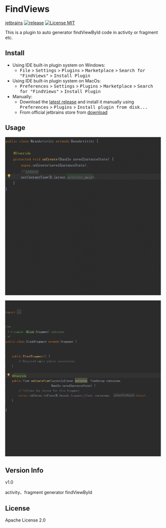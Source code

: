 # FindViews
[jetbrains](https://plugins.jetbrains.com/plugin/12609-findviews)
[ ![release](https://img.shields.io/badge/Release-V1.0-blue.svg)](https://github.com/a741762308/FindViews/releases)
[![License MIT](http://img.shields.io/badge/license-MIT-orange.svg)](https://raw.githubusercontent.com/a741762308/FindViews/master/LICENSE)

This is a plugin to auto generator findViewById code in activity or fragment etc.

## Install   
- Using IDE built-in plugin system on Windows:
  - <kbd>File</kbd> > <kbd>Settings</kbd> > <kbd>Plugins</kbd> > <kbd>Marketplace</kbd> > <kbd>Search for "FindViews"</kbd> > <kbd>Install Plugin</kbd>
- Using IDE built-in plugin system on MacOs:
  - <kbd>Preferences</kbd> > <kbd>Settings</kbd> > <kbd>Plugins</kbd> > <kbd>Marketplace</kbd> > <kbd>Search for "FindViews"</kbd> > <kbd>Install Plugin</kbd>
- Manually:
  - Download the [latest release](https://github.com/a741762308/FindViews/releases) and install it manually using <kbd>Preferences</kbd> > <kbd>Plugins</kbd> > <kbd>Install plugin from disk...</kbd>
  - From official jetbrains store from [download](https://plugins.jetbrains.com/plugin/7654?pr=androidstudio)
 
 ## Usage
 
 ![activity.gif](/screenshot/activity.gif)
 
 ![fragment.gif](/screenshot/fragment.gif)
 
 ## Version Info
 v1.0 
 
 activity、fragment generator findViewById

 ## License
  Apache License 2.0